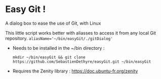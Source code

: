 # Easy Git !
A dialog box to ease the use of Git, with Linux

This little script works better with aliasses to access it from any local Git repository. ```aliasName='~/bin/easyGit/./gitDialog'```
  - Needs to be installed in the ~/bin directory :

    ```mkdir ~/bin/easyGit && git clone https://github.com/SebastienDethyre/easyGit.git ~/bin/easyGit```
  - Requires the Zenity library : https://doc.ubuntu-fr.org/zenity
